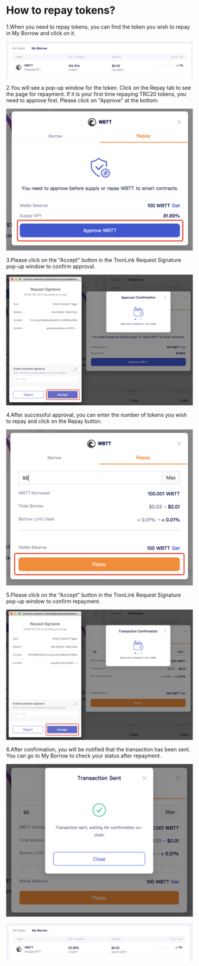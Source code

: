 # How to repay tokens?

1.When you need to repay tokens, you can find the token you wish to repay in My Borrow and click on it.

&#x20;![](<../../../.gitbook/assets/图片 (9) (1).png>)

&#x20;

2.You will see a pop-up window for the token. Click on the Repay tab to see the page for repayment. If it is your first time repaying TRC20 tokens, you need to approve first. Please click on "Approve" at the bottom.

![](<../../../.gitbook/assets/图片 (3) (2).png>)

3.Please click on the "Accept" button in the TronLink Request Signature pop-up window to confirm approval.

&#x20; ![](<../../../.gitbook/assets/图片 (10).png>)

4.After successful approval, you can enter the number of tokens you wish to repay and click on the Repay button.

&#x20;![](<../../../.gitbook/assets/图片 (1) (1).png>)

5.Please click on the "Accept" button in the TronLink Request Signature pop-up window to confirm repayment.

&#x20;![](<../../../.gitbook/assets/图片 (6) (1).png>)

6.After confirmation, you will be notified that the transaction has been sent. You can go to My Borrow to check your status after repayment.

![](<../../../.gitbook/assets/图片 (2) (1).png>)

![](<../../../.gitbook/assets/图片 (5) (1).png>)
